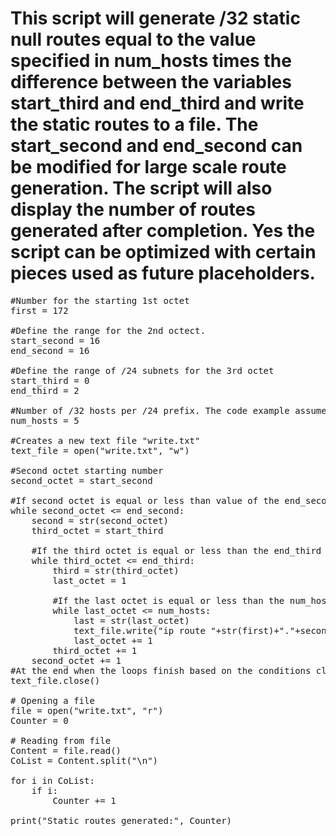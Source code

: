 # This script will generate /32 static null routes equal to the value specified in num_hosts times the difference between the variables start_third and end_third and write the static routes to a file. The start_second and end_second can be modified for large scale route generation. The script will also display the number of routes generated after completion. Yes the script can be optimized with certain pieces used as future placeholders.

<pre lang="...">
#Number for the starting 1st octet
first = 172

#Define the range for the 2nd octect.
start_second = 16
end_second = 16

#Define the range of /24 subnets for the 3rd octet
start_third = 0
end_third = 2

#Number of /32 hosts per /24 prefix. The code example assumes that .1 will be the first address.
num_hosts = 5

#Creates a new text file "write.txt"
text_file = open("write.txt", "w")

#Second octet starting number
second_octet = start_second

#If second octet is equal or less than value of the end_second variable continue with the next Loop
while second_octet <= end_second:
    second = str(second_octet)
    third_octet = start_third

    #If the third octet is equal or less than the end_third variable continue with the next loop
    while third_octet <= end_third:
        third = str(third_octet)
        last_octet = 1

        #If the last octet is equal or less than the num_host than write the current IP Address to File
        while last_octet <= num_hosts:
            last = str(last_octet)
            text_file.write("ip route "+str(first)+"."+second+"."+third+"."+last+" 255.255.255.255 Null0\n")
            last_octet += 1
        third_octet += 1
    second_octet += 1
#At the end when the loops finish based on the conditions close the File.
text_file.close()

# Opening a file
file = open("write.txt", "r")
Counter = 0

# Reading from file
Content = file.read()
CoList = Content.split("\n")

for i in CoList:
    if i:
        Counter += 1

print("Static routes generated:", Counter)

</pre>
